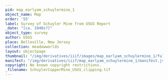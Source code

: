```yaml
---
pid: map_earlyam_schuylermine_1
object_name: Map
order: '55'
label: Survey of Schuyler Mine from USGS Report
_date: "[ca. 1940s?]"
object_type: survey
author: USGS
place: Belleville, New Jersey
collection: meadowworlds
layout: objectpage
thumbnail: "/img/derivatives/iiif/images/map_earlyam_schuylermine_1/full/250,/0/default.jpg"
manifest: "/img/derivatives/iiif/map_earlyam_schuylermine_1/manifest.json"
copyright: No known copyright restrictions.
_filename: SchuylerCopperMine_USGS_clipping.tif
---
```

